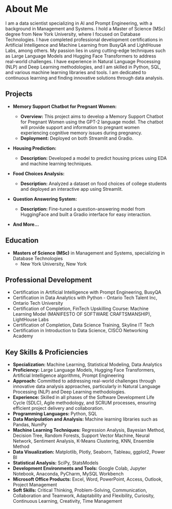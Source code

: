 # About Me

I am a data scientist specializing in AI and Prompt Engineering, with a background in Management and Systems. I hold a Master of Science (MSc) degree from New York University, where I focused on Database Technologies. I have completed professional development certifications in Artificial Intelligence and Machine Learning from BusyQA and LightHouse Labs, among others. My passion lies in using cutting-edge techniques such as Large Language Models and Hugging Face Transformers to address real-world challenges. I have experience in Natural Language Processing (NLP) and Deep Learning methodologies, and I am skilled in Python, SQL, and various machine learning libraries and tools. I am dedicated to continuous learning and finding innovative solutions through data analysis.

## Projects

- **Memory Support Chatbot for Pregnant Women:**
  - **Overview:** This project aims to develop a Memory Support Chatbot for Pregnant Women using the GPT-2 language model. The chatbot will provide support and information to pregnant women experiencing cognitive memory issues during pregnancy.
  - **Deployment:** Deployed on both Streamlit and Gradio.

- **Housing Prediction:**
  - **Description:** Developed a model to predict housing prices using EDA and machine learning techniques.

- **Food Choices Analysis:**
  - **Description:** Analyzed a dataset on food choices of college students and deployed an interactive app using Streamlit.

- **Question Answering System:**
  - **Description:** Fine-tuned a question-answering model from HuggingFace and built a Gradio interface for easy interaction.

- **And More...**


## Education

- **Masters of Science (MSc)** in Management and Systems, specializing in Database Technologies
  - New York University, New York


## Professional Development

- Certification in Artificial Intelligence with Prompt Engineering, BusyQA
- Certification in Data Analytics with Python - Ontario Tech Talent Inc, Ontario Tech University
- Certification of Completion, FinTech Upskilling Course: Machine Learning Model (MANIFESTO OF SOFTWARE CRAFTSMANSHIP), LightHouse Labs
- Certification of Completion, Data Science Training, Skyline IT Tech
- Certification in Introduction to Data Science, CISCO Networking Academy



## Key Skills & Proficiencies

- **Specialization:** Machine Learning, Statistical Modeling, Data Analytics
- **Proficiency:** Large Language Models, Hugging Face Transformers, Artificial Intelligence algorithms, Prompt Engineering
- **Approach:** Committed to addressing real-world challenges through innovative data analysis approaches, particularly in Natural Language Processing (NLP) and Deep Learning methodologies.
- **Experience:** Skilled in all phases of the Software Development Life Cycle (SDLC), Agile methodology, and SCRUM processes, ensuring efficient project delivery and collaboration.
- **Programming Languages:** Python, SQL
- **Data Manipulation and Analysis:** Machine learning libraries such as Pandas, NumPy
- **Machine Learning Techniques:** Regression Analysis, Bayesian Method, Decision Tree, Random Forests, Support Vector Machine, Neural Network, Sentiment Analysis, K-Means Clustering, KNN, Ensemble Method
- **Data Visualization:** Matplotlib, Plotly, Seaborn, Tableau, ggplot2, Power BI
- **Statistical Analysis:** SciPy, StatsModels
- **Development Environments and Tools:** Google Colab, Jupyter Notebook, Anaconda, PyCharm, MySQL Workbench
- **Microsoft Office Products:** Excel, Word, PowerPoint, Access, Outlook, Project Management
- **Soft Skills:** Critical Thinking, Problem-Solving, Communication, Collaboration and Teamwork, Adaptability and Flexibility, Curiosity, Continuous Learning, Creativity, Time Management


